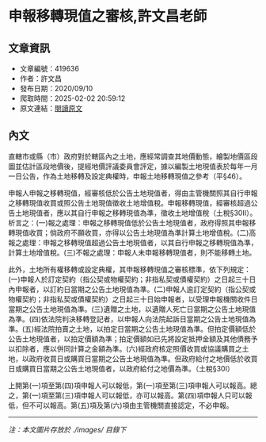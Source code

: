 # 申報移轉現值之審核,許文昌老師

## 文章資訊
- 文章編號：419636
- 作者：許文昌
- 發布日期：2020/09/10
- 爬取時間：2025-02-02 20:59:12
- 原文連結：[閱讀原文](https://real-estate.get.com.tw/Columns/detail.aspx?no=419636)

## 內文
直轄市或縣（市）政府對於轄區內之土地，應經常調查其地價動態，繪製地價區段圖並估計區段地價後，提經地價評議委員會評定，據以編製土地現值表於每年一月一日公告，作為土地移轉及設定典權時，申報土地移轉現值之參考（平§46）。

申報人申報之移轉現值，經審核低於公告土地現值者，得由主管機關照其自行申報之移轉現值收買或照公告土地現值徵收土地增值稅。申報移轉現值，經審核超過公告土地現值者，應以其自行申報之移轉現值為準，徵收土地增值稅（土稅§30Ⅱ）。析言之：(一)報之處理：申報之移轉現值低於公告土地現值者，政府得照其申報移轉現值收買；倘政府不願收買，亦得以公告土地現值為準計算土地增值稅。(二)高報之處理：申報之移轉現值超過公告土地現值者，以其自行申報之移轉現值為準，計算土地增值稅。(三)不報之處理：申報人未申報移轉現值者，則不能移轉土地。

此外，土地所有權移轉或設定典權，其申報移轉現值之審核標準，依下列規定：(一)申報人於訂定契約（指公契或物權契約；非指私契或債權契約）之日起三十日內申報者，以訂約日當期之公告土地現值為準。(二)申報人逾訂定契約（指公契或物權契約；非指私契或債權契約）之日起三十日始申報者，以受理申報機關收件日當期之公告土地現值為準。(三)遺贈之土地，以遺贈人死亡日當期之公告土地現值為準。(四)依法院判決移轉登記者，以申報人向法院起訴日當期之公告土地現值為準。(五)經法院拍賣之土地，以拍定日當期之公告土地現值為準。但拍定價額低於公告土地現值者，以拍定價額為準；拍定價額如已先將設定抵押金額及其他債務予以扣除者，應以併同計算之金額為準。(六)經政府核定照價收買或協議購買之土地，以政府收買日或購買日當期之公告土地現值為準。但政府給付之地價低於收買日或購買日當期之公告土地現值者，以政府給付之地價為準。（土稅§30Ⅰ）

上開第(一)項至第(四)項申報人可以報低，第(一)項至第(三)項申報人可以報高。總之，第(一)項至第(三)項申報人可以報低，亦可以報高。第(四)項申報人只可以報低，但不可以報高。第(五)項及第(六)項由主管機關直接認定，不必申報。

---
*注：本文圖片存放於 ./images/ 目錄下*
